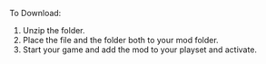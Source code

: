 To Download:
  1. Unzip the folder.
  2. Place the file and the folder both to your mod folder.
  3. Start your game and add the mod to your playset and activate.
